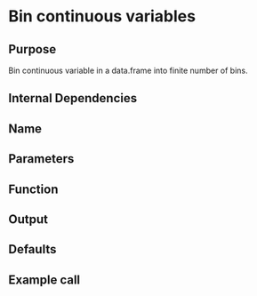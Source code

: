 # Bin continuous variables

## Purpose
Bin continuous variable in a data.frame into finite number of bins.

## Internal Dependencies

## Name

## Parameters

## Function

## Output

## Defaults


## Example call
